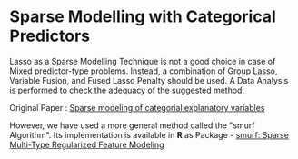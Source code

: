 # Sparse Modelling with Categorical Predictors

Lasso as a Sparse Modelling Technique is not a good choice in case of Mixed predictor-type problems. 
Instead, a combination of Group Lasso, Variable Fusion, and Fused Lasso Penalty should be used. A Data Analysis is performed to check the adequacy of the suggested method.

Original Paper : [Sparse modeling of categorial explanatory variables](https://arxiv.org/pdf/1101.1421#:~:text=If%20independent%20variables%20are%20categorial,one%20for%20ordinal%20predic%2D%20tors)

However, we have used a more general method called the "smurf Algorithm". Its implementation is available in **R** as Package - 
[smurf: Sparse Multi-Type Regularized Feature Modeling](https://cran.r-project.org/web/packages/smurf/) 





